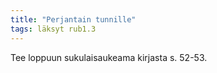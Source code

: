 ```yaml
---
title: "Perjantain tunnille"
tags: läksyt rub1.3
---
```


Tee loppuun sukulaisaukeama kirjasta s. 52-53.